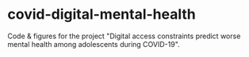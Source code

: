 # covid-digital-mental-health

Code & figures for the project "Digital access constraints predict worse mental health among adolescents during COVID-19".
